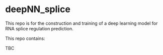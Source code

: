 # deepNN_splice

This repo is for the construction and training of a deep learning model for RNA splice regulation prediction. 

This repo contains:

TBC
